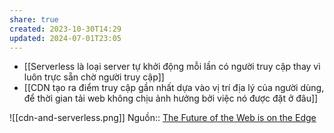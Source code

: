 ```yaml
---
share: true
created: 2023-10-30T14:29
updated: 2024-07-01T23:05
---
```

- [[Serverless là loại server tự khởi động mỗi lần có người truy cập thay vì luôn trực sẵn chờ người truy cập]] 
- [[CDN tạo ra điểm truy cập gần nhất dựa vào vị trí địa lý của người dùng, để thời gian tải  web không chịu ảnh hưởng bởi việc nó được đặt ở đâu]]

![[cdn-and-serverless.png]]
Nguồn:: [The Future of the Web is on the Edge](https://deno.com/blog/the-future-of-web-is-on-the-edge "The Future of the Web is on the Edge")